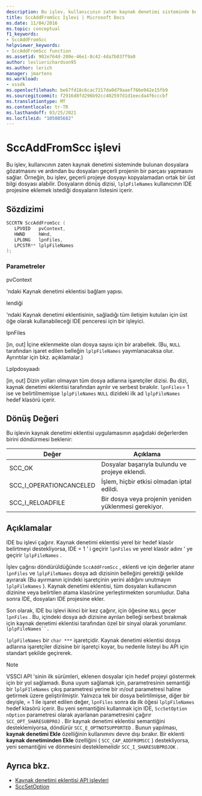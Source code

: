 ```yaml
---
description: Bu işlev, kullanıcının zaten kaynak denetimi sisteminde bulunan dosyalara gözatmasını ve ardından bu dosyaları geçerli projenin bir parçası yapmasını sağlar.
title: SccAddFromScc Işlevi | Microsoft Docs
ms.date: 11/04/2016
ms.topic: conceptual
f1_keywords:
- SccAddFromScc
helpviewer_keywords:
- SccAddFromScc function
ms.assetid: 902e764d-200e-46e1-8c42-4da7b037f9a0
author: leslierichardson95
ms.author: lerich
manager: jmartens
ms.workload:
- vssdk
ms.openlocfilehash: be67fd18c6cac7217da0d79aaef766e942e15fb9
ms.sourcegitcommit: f2916d8fd296b92cc402597d1d1eecda4f6cccbf
ms.translationtype: MT
ms.contentlocale: tr-TR
ms.lasthandoff: 03/25/2021
ms.locfileid: "105085682"
---
```

# <a name="sccaddfromscc-function"></a>SccAddFromScc işlevi
Bu işlev, kullanıcının zaten kaynak denetimi sisteminde bulunan dosyalara gözatmasını ve ardından bu dosyaları geçerli projenin bir parçası yapmasını sağlar. Örneğin, bu işlev, geçerli projeye dosyayı kopyalamadan ortak bir üst bilgi dosyası alabilir. Dosyaların dönüş dizisi, `lplpFileNames` kullanıcının IDE projesine eklemek istediği dosyaların listesini içerir.

## <a name="syntax"></a>Sözdizimi

```cpp
SCCRTN SccAddFromScc (
   LPVOID   pvContext,
   HWND     hWnd,
   LPLONG   lpnFiles,
   LPCSTR** lplpFileNames
);
```

### <a name="parameters"></a>Parametreler
 pvContext

'ndaki Kaynak denetimi eklentisi bağlam yapısı.

 lendiği

'ndaki Kaynak denetimi eklentisinin, sağladığı tüm iletişim kutuları için üst öğe olarak kullanabileceği IDE penceresi için bir işleyici.

 lpnFiles

[in, out] İçine eklenmekte olan dosya sayısı için bir arabellek. (Bu, `NULL` tarafından işaret edilen belleğin `lplpFileNames` yayımlanacaksa olur. Ayrıntılar için bkz. açıklamalar.)

 Lplpdosyaadı

[in, out] Dizin yolları olmayan tüm dosya adlarına işaretçiler dizisi. Bu dizi, kaynak denetimi eklentisi tarafından ayrılır ve serbest bırakılır. `lpnFiles`= 1 ise ve belirtilmemişse `lplpFileNames` `NULL` dizideki ilk ad `lplpFileNames` hedef klasörü içerir.

## <a name="return-value"></a>Dönüş Değeri
 Bu işlevin kaynak denetimi eklentisi uygulamasının aşağıdaki değerlerden birini döndürmesi beklenir:

|Değer|Açıklama|
|-----------|-----------------|
|SCC_OK|Dosyalar başarıyla bulundu ve projeye eklendi.|
|SCC_I_OPERATIONCANCELED|İşlem, hiçbir etkisi olmadan iptal edildi.|
|SCC_I_RELOADFILE|Bir dosya veya projenin yeniden yüklenmesi gerekiyor.|

## <a name="remarks"></a>Açıklamalar
 IDE bu işlevi çağırır. Kaynak denetimi eklentisi yerel bir hedef klasör belirtmeyi destekliyorsa, IDE = 1 ' i geçirir `lpnFiles` ve yerel klasör adını ' ye geçirir `lplpFileNames` .

 İşlev çağrısı döndürüldüğünde `SccAddFromScc` , eklenti ve için değerler atanır `lpnFiles` ve `lplpFileNames` dosya adı dizisinin belleğini gerektiği şekilde ayırarak (Bu ayırmanın içindeki işaretçinin yerini aldığını unutmayın `lplpFileNames` ). Kaynak denetimi eklentisi, tüm dosyaları kullanıcının dizinine veya belirtilen atama klasörüne yerleştirmekten sorumludur. Daha sonra IDE, dosyaları IDE projesine ekler.

 Son olarak, IDE bu işlevi ikinci bir kez çağırır, için öğesine `NULL` geçer `lpnFiles` . Bu, içindeki dosya adı dizisine ayrılan belleği serbest bırakmak için kaynak denetimi eklentisi tarafından özel bir sinyal olarak yorumlanır. `lplpFileNames``.`

 `lplpFileNames` bir `char ***` işaretçidir. Kaynak denetimi eklentisi dosya adlarına işaretçiler dizisine bir işaretçi koyar, bu nedenle listeyi bu API için standart şekilde geçirerek.

> [!NOTE]
> VSSCI API 'sinin ilk sürümleri, eklenen dosyalar için hedef projeyi göstermek için bir yol sağlamadı. Buna uyum sağlamak için, parametresinin semantiği bir `lplpFIleNames` çıkış parametresi yerine bir ın/out parametresi haline getirmek üzere geliştirilmiştir. Yalnızca tek bir dosya belirtilmişse, diğer bir deyişle, = 1 ile işaret edilen değer, `lpnFiles` sonra da ilk öğesi `lplpFileNames` hedef klasörü içerir. Bu yeni semantiğini kullanmak için IDE, `SccSetOption` `nOption` parametresi olarak ayarlanan parametresini çağırır `SCC_OPT_SHARESUBPROJ` . Bir kaynak denetimi eklentisi semantiğini desteklemiyorsa, döndürür `SCC_E_OPTNOTSUPPORTED` . Bunun yapılması, **kaynak denetimi Ekle** özelliğinin kullanımını devre dışı bırakır. Bir eklenti **kaynak denetiminden Ekle** özelliğini ( `SCC_CAP_ADDFROMSCC` ) destekliyorsa, yeni semantiğini ve dönmesini desteklemelidir `SCC_I_SHARESUBPROJOK` .

## <a name="see-also"></a>Ayrıca bkz.
- [Kaynak denetimi eklentisi API işlevleri](../extensibility/source-control-plug-in-api-functions.md)
- [SccSetOption](../extensibility/sccsetoption-function.md)
